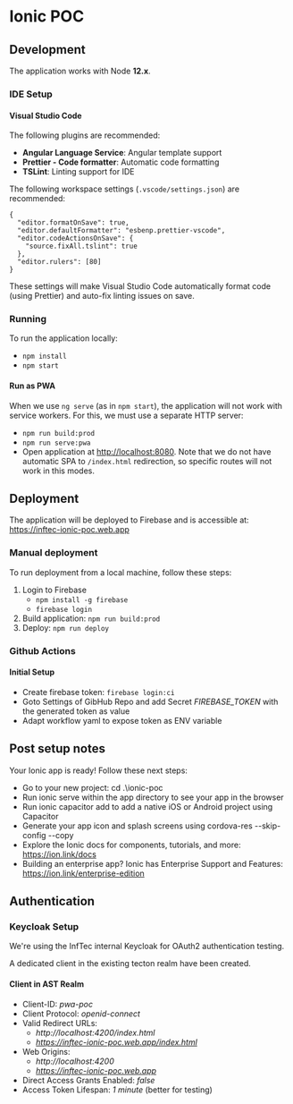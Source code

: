 # Ionic POC

## Development

The application works with Node **12.x**.

### IDE Setup

#### Visual Studio Code

The following plugins are recommended:

- **Angular Language Service**: Angular template support
- **Prettier - Code formatter**: Automatic code formatting
- **TSLint**: Linting support for IDE

The following workspace settings (`.vscode/settings.json`) are recommended:

    {
      "editor.formatOnSave": true,
      "editor.defaultFormatter": "esbenp.prettier-vscode",
      "editor.codeActionsOnSave": {
        "source.fixAll.tslint": true
      },
      "editor.rulers": [80]
    }

These settings will make Visual Studio Code automatically format code (using Prettier)
and auto-fix linting issues on save.

### Running

To run the application locally:

- `npm install`
- `npm start`

#### Run as PWA

When we use `ng serve` (as in `npm start`), the application will not work with service
workers. For this, we must use a separate HTTP server:

- `npm run build:prod`
- `npm run serve:pwa`
- Open application at <http://localhost:8080>. Note that we do not have
  automatic SPA to `/index.html` redirection, so specific routes
  will not work in this modes.

## Deployment

The application will be deployed to Firebase and is accessible at:
<https://inftec-ionic-poc.web.app>

### Manual deployment

To run deployment from a local machine, follow these steps:

1. Login to Firebase
   - `npm install -g firebase`
   - `firebase login`
2. Build application: `npm run build:prod`
3. Deploy: `npm run deploy`

### Github Actions

#### Initial Setup

- Create firebase token: `firebase login:ci`
- Goto Settings of GibHub Repo and add Secret _FIREBASE_TOKEN_ with the generated token as value
- Adapt workflow yaml to expose token as ENV variable

## Post setup notes

Your Ionic app is ready! Follow these next steps:

- Go to your new project: cd .\ionic-poc
- Run ionic serve within the app directory to see your app in the browser
- Run ionic capacitor add to add a native iOS or Android project using Capacitor
- Generate your app icon and splash screens using cordova-res --skip-config --copy
- Explore the Ionic docs for components, tutorials, and more: <https://ion.link/docs>
- Building an enterprise app? Ionic has Enterprise Support and Features: <https://ion.link/enterprise-edition>

## Authentication

### Keycloak Setup

We're using the InfTec internal Keycloak for OAuth2 authentication testing.

A dedicated client in the existing tecton realm have been created.

#### Client in AST Realm

- Client-ID: _pwa-poc_
- Client Protocol: _openid-connect_
- Valid Redirect URLs:
  - _http://localhost:4200/index.html_
  - _https://inftec-ionic-poc.web.app/index.html_
- Web Origins:
  - _http://localhost:4200_
  - _https://inftec-ionic-poc.web.app_
- Direct Access Grants Enabled: _false_
- Access Token Lifespan: _1 minute_ (better for testing)
